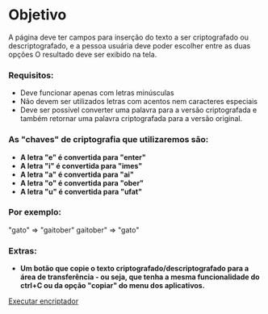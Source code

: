# Objetivo
A página deve ter campos para inserção do texto a ser criptografado ou descriptografado, e a pessoa usuária deve poder escolher entre as duas opções
O resultado deve ser exibido na tela. 

### Requisitos:
- Deve funcionar apenas com letras minúsculas
- Não devem ser utilizados letras com acentos nem caracteres especiais
- Deve ser possível converter uma palavra para a versão criptografada e também retornar uma palavra criptografada para a versão original.

### As "chaves" de criptografia que utilizaremos são:
* __A letra "e" é convertida para "enter"__
* __A letra "i" é convertida para "imes"__
* __A letra "a" é convertida para "ai"__
* __A letra "o" é convertida para "ober"__
* __A letra "u" é convertida para "ufat"__

### Por exemplo:
"gato" => "gaitober"
gaitober" => "gato"


### Extras:
* __Um botão que copie o texto criptografado/descriptografado para a área de transferência - ou seja, que tenha a mesma funcionalidade do ctrl+C ou da opção "copiar" do menu dos aplicativos.__

<a href="https://ewertonpereira.github.io/crypter/">Executar encriptador</a>
